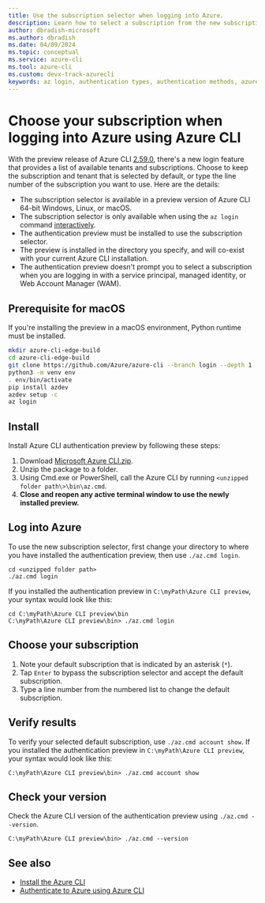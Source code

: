 ```yaml
---
title: Use the subscription selector when logging into Azure.
description: Learn how to select a subscription from the new subscription selector available with the `az login` command.
author: dbradish-microsoft
ms.author: dbradish
ms.date: 04/09/2024
ms.topic: conceptual
ms.service: azure-cli
ms.tool: azure-cli
ms.custom: devx-track-azurecli
keywords: az login, authentication types, authentication methods, azure, cli login, az login powershell, cli login, sign in, azure cli  
---
```


# Choose your subscription when logging into Azure using Azure CLI

With the preview release of Azure CLI [2.59.0](./release-notes-azure-cli.md#april-02-2024), there's a new login feature that provides a list of available tenants and subscriptions. Choose to keep the subscription and tenant that is selected by default, or type the line number of the subscription you want to use. Here are the details:

* The subscription selector is available in a preview version of Azure CLI 64-bit Windows, Linux, or macOS.
* The subscription selector is only available when using the `az login` command [interactively](./authenticate-azure-cli-interactively.md).
* The authentication preview must be installed to use the subscription selector.
* The preview is installed in the directory you specify, and will co-exist with your current Azure CLI installation.
* The authentication preview doesn't prompt you to select a subscription when you are logging in with a service principal, managed identity, or Web Account Manager (WAM).

## Prerequisite for macOS

If you're installing the preview in a macOS environment, Python runtime must be installed.

```bash
mkdir azure-cli-edge-build 
cd azure-cli-edge-build 
git clone https://github.com/Azure/azure-cli --branch login --depth 1 
python3 -m venv env 
. env/bin/activate 
pip install azdev 
azdev setup -c 
az login 
```

## Install

Install Azure CLI authentication preview by following these steps:

1. Download [Microsoft Azure CLI.zip](https://aka.ms/AApydwn).
1. Unzip the package to a folder.
1. Using Cmd.exe or PowerShell, call the Azure CLI by running `<unzipped folder path\>\bin\az.cmd`.
1. **Close and reopen any active terminal window to use the newly installed preview.**

## Log into Azure

To use the new subscription selector, first change your directory to where you have installed the authentication preview, then use `./az.cmd login`.

```azurecli
cd <unzipped folder path>
./az.cmd login
```

If you installed the authentication preview in `C:\myPath\Azure CLI preview`, your syntax would look like this:

```azurecli
cd C:\myPath\Azure CLI preview\bin
C:\myPath\Azure CLI preview\bin> ./az.cmd login
```

## Choose your subscription

1. Note your default subscription that is indicated by an asterisk (`*`).
1. Tap `Enter` to bypass the subscription selector and accept the default subscription.
1. Type a line number from the numbered list to change the default subscription.

## Verify results

To verify your selected default subscription, use `./az.cmd account show`. If you installed the authentication preview in `C:\myPath\Azure CLI preview`, your syntax would look like this:

```azurecli
C:\myPath\Azure CLI preview\bin> ./az.cmd account show
```

## Check your version

Check the Azure CLI version of the authentication preview using `./az.cmd --version`.

```azurecli
C:\myPath\Azure CLI preview\bin> ./az.cmd --version
```

## See also

* [Install the Azure CLI](./install-azure-cli.md)
* [Authenticate to Azure using Azure CLI](./authenticate-azure-cli.md)
